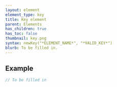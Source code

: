 ```yaml
---
layout: element
element_type: key
title: Key element
parent: Elements
has_children: true
has_toc: false
thumbnail: key.png
syntax: newKey("*ELEMENT_NAME*", "*VALID_KEY*")
blurb: To be filled in.
---
```


## Example
```javascript
// To be filled in
```

